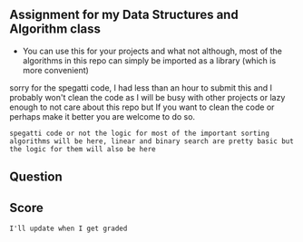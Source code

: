 ## Assignment for my Data Structures and Algorithm class

-   You can use this for your projects and what not although, most of the algorithms in this repo can simply be imported as a library (which is more convenient)

sorry for the spegatti code, I had less than an hour to submit this and I probably won't clean the code as I will be busy with other projects or lazy enough to not care about this repo but If you want to clean the code or perhaps make it better you are welcome to do so.

`spegatti code or not the logic for most of the important sorting algorithms will be here, linear and binary search are pretty basic but the logic for them will also be here`

## Question


## Score

`I'll update when I get graded`
